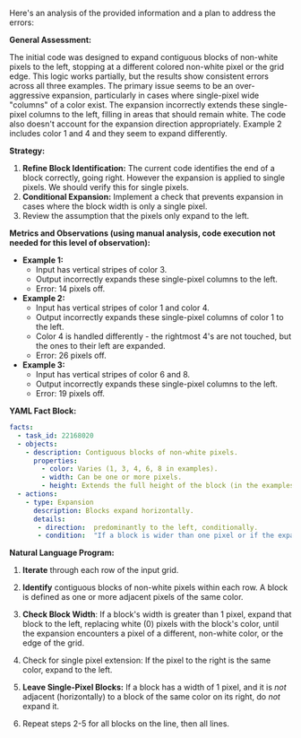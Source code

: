Here's an analysis of the provided information and a plan to address the errors:

**General Assessment:**

The initial code was designed to expand contiguous blocks of non-white pixels to the left, stopping at a different colored non-white pixel or the grid edge. This logic works partially, but the results show consistent errors across all three examples. The primary issue seems to be an over-aggressive expansion, particularly in cases where single-pixel wide "columns" of a color exist. The expansion incorrectly extends these single-pixel columns to the left, filling in areas that should remain white. The code also doesn't account for the expansion direction appropriately. Example 2 includes color 1 and 4 and they seem to expand differently.

**Strategy:**

1.  **Refine Block Identification:** The current code identifies the end of a block correctly, going right. However the expansion is applied to single pixels. We should verify this for single pixels.
2.  **Conditional Expansion:** Implement a check that prevents expansion in cases where the block width is only a single pixel.
3. Review the assumption that the pixels only expand to the left.

**Metrics and Observations (using manual analysis, code execution not needed for this level of observation):**

*   **Example 1:**
    *   Input has vertical stripes of color 3.
    *   Output incorrectly expands these single-pixel columns to the left.
    *   Error: 14 pixels off.
*   **Example 2:**
    *   Input has vertical stripes of color 1 and color 4.
    *   Output incorrectly expands these single-pixel columns of color 1 to the left.
    *   Color 4 is handled differently - the rightmost 4's are not touched, but the ones to their left are expanded.
    *   Error: 26 pixels off.
*   **Example 3:**
    *   Input has vertical stripes of color 6 and 8.
    *   Output incorrectly expands these single-pixel columns to the left.
    *   Error: 19 pixels off.

**YAML Fact Block:**


```yaml
facts:
  - task_id: 22168020
  - objects:
    - description: Contiguous blocks of non-white pixels.
      properties:
        - color: Varies (1, 3, 4, 6, 8 in examples).
        - width: Can be one or more pixels.
        - height: Extends the full height of the block (in the examples).
  - actions:
    - type: Expansion
      description: Blocks expand horizontally.
      details:
       - direction:  predominantly to the left, conditionally.
       - condition:  "If a block is wider than one pixel or if the expansion will not merge with a block of another color, it expands to the left until blocked by another color or the grid edge. Single pixel blocks do *not* expand when isolated."
```


**Natural Language Program:**

1.  **Iterate** through each row of the input grid.
2.  **Identify** contiguous blocks of non-white pixels within each row. A block is defined as one or more adjacent pixels of the same color.
3.  **Check Block Width**: If a block's width is greater than 1 pixel, expand that block to the left, replacing white (0) pixels with the block's color, until the expansion encounters a pixel of a different, non-white color, or the edge of the grid.
4. Check for single pixel extension: If the pixel to the right is the same color, expand to the left.

5.  **Leave Single-Pixel Blocks:** If a block has a width of 1 pixel, and it is *not* adjacent (horizontally) to a block of the same color on its right, do *not* expand it.
6.  Repeat steps 2-5 for all blocks on the line, then all lines.
